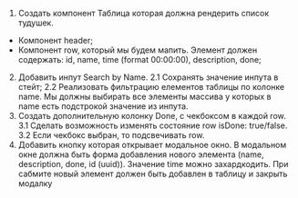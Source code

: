 1. Создать компонент Таблица которая должна рендерить список тудушек.
 - Компонент header;
 - Компонент row, который мы будем мапить. Элемент должен содержать: id, name, time (format 
00:00:00), description, done;
2. Добавить инпут Search by Name.
2.1 Сохранять значение инпута в стейт;
2.2 Реализовать фильтрацию елементов таблицы по колонке name. Мы должны выбирать все 
элементы массива у которых в name есть подстрокой значение из инпута. 
3. Создать дополнительную колонку Done, с чекбоксом в каждой row. 
3.1 Сделать возможность изменять состояние row isDone: true/false.
3.2 Если чекбокс выбран, то подсвечивать row.
4. Добавить кнопку которая открывает модальное окно.
В модальном окне должна быть форма добавления нового элемента (name, description, done, id 
(uuid)).
Значение time можно захардкодить.
При сабмите новый элемент должен быть добавлен в таблицу и закрыть модалку

